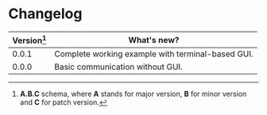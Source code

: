 # Changelog

| Version[^1] | What's new? |
| --- | --- |
| 0.0.1 | Complete working example with terminal-based GUI. |
| 0.0.0 | Basic communication without GUI. |

[^1]: **A.B.C** schema, where **A** stands for major version, **B** for
minor version and **C** for patch version.
